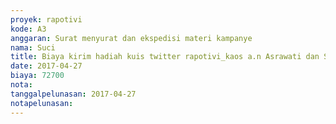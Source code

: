 ```yaml
---
proyek: rapotivi
kode: A3
anggaran: Surat menyurat dan ekspedisi materi kampanye
nama: Suci
title: Biaya kirim hadiah kuis twitter rapotivi_kaos a.n Asrawati dan Septian Maulid
date: 2017-04-27
biaya: 72700
nota:
tanggalpelunasan: 2017-04-27
notapelunasan:
---
```

